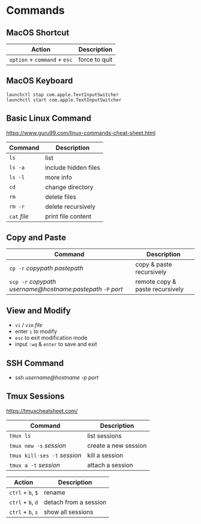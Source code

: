 # Commands

## MacOS Shortcut
| Action | Description |
| ---- | ---- |
| `option` + `command` + `esc` | force to quit |

## MacOS Keyboard

```
launchctl stop com.apple.TextInputSwitcher
launchctl start com.apple.TextInputSwitcher
```

## Basic Linux Command
https://www.guru99.com/linux-commands-cheat-sheet.html

| Command | Description |
| ---- | ---- |
| `ls` | list |
| `ls -a` | include hidden files |
| `ls -l` | more info |
| `cd` | change directory |
| `rm` | delete files |
| `rm -r` | delete recursively |
| `cat` *file* | print file content |

## Copy and Paste
| Command | Description |
| ---- | ---- |
| `cp -r` *copypath* *pastepath* | copy & paste recursively |
| `scp -r` *copypath* *username@hostname:pastepath* `-P` *port* | remote copy & paste recursively |

## View and Modify
- `vi` / `vim` *file*
- enter `i` to modify
- `esc` to exit modification mode
- input `:wq` & `enter` to save and exit

## SSH Command
- ssh *username@hostname* -p *port*

## Tmux Sessions
https://tmuxcheatsheet.com/

| Command | Description |
| ---- | ---- |
| `tmux ls` | list sessions |
| `tmux new -s` *session* | create a new session |
| `tmux kill-ses -t` *session* | kill a session |
| `tmux a -t` *session* | attach a session |

| Action | Description |
| ---- | ---- |
| `ctrl` + `b`, `$` | rename |
| `ctrl` + `b`, `d` | detach from a session |
| `ctrl` + `b`, `s` | show all sessions |